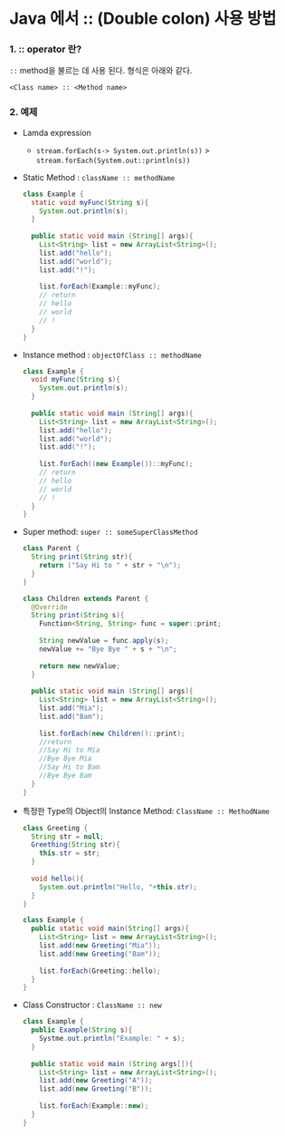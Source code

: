 # Java 에서 :: (Double colon) 사용 방법

### 1. :: operator 란?

`::` method을 불르는 데 사용 된다. 형식은 아래와 같다.

`<Class name> :: <Method name>`

### 2. 예제

- Lamda expression

  - `stream.forEach(s-> System.out.println(s))`  > `stream.forEach(System.out::println(s))`

- Static Method : `className :: methodName`

  ```java 
  class Example {
    static void myFunc(String s){
      System.out.println(s);
    }
    
    public static void main (String[] args){
      List<String> list = new ArrayList<String>();
      list.add("hello");
      list.add("world");
      list.add("!");
      
      list.forEach(Example::myFunc);
      // return
      // hello
      // world
      // !
    }
  }
  ```

- Instance method : `objectOfClass :: methodName`

  ```java 
  class Example {
    void myFunc(String s){
      System.out.println(s);
    }
    
    public static void main (String[] args){
      List<String> list = new ArrayList<String>();
      list.add("hello");
      list.add("world");
      list.add("!");
      
      list.forEach((new Example())::myFunc);
      // return
      // hello
      // world
      // !
    }
  }
  ```

- Super method: `super :: someSuperClassMethod`

  ```java 
  class Parent {
    String print(String str){
      return ("Say Hi to " + str + "\n");
    }
  }
  
  class Children extends Parent {
    @Override
    String print(String s){
      Function<String, String> func = super::print;
      
      String newValue = func.apply(s);
      newValue += "Bye Bye " + s + "\n";
      
      return new newValue;
    }
    
    public static void main (String[] args){
      List<String> list = new ArrayList<String>();
      list.add("Mia");
      list.add("Bam");
      
      list.forEach(new Children()::print);
      //return 
      //Say Hi to Mia
      //Bye Bye Mia
      //Say Hi to Bam
      //Bye Bye Bam
    }
  }
  ```

- 특정한 Type의 Object의 Instance Method: `ClassName :: MethodName`

  ```java 
  class Greeting {
    String str = null;
    Greething(String str){
      this.str = str;
    }
    
    void hello(){
      System.out.println("Hello, "+this.str);
    }
  }
  
  class Example {
    public static void main(String[] args){
      List<String> list = new ArrayList<String>();
      list.add(new Greeting("Mia"));
      list.add(new Greeting("Bam"));
      
      list.forEach(Greeting::hello);
    }
  }
  ```

- Class Constructor : `ClassName :: new`

  ```java 
  class Example {
    public Example(String s){
      Systme.out.println("Example: " + s);
    }
    
    public static void main (String args[]){
      List<String> list = new ArrayList<String>();
      list.add(new Greeting("A"));
      list.add(new Greeting("B"));
      
      list.forEach(Example::new);
    }
  }
  ```


  